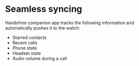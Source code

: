 # Seamless syncing

Handsfree companion app tracks the following information and automatically pushes it to the watch:

-   Starred contacts
-   Recent calls
-   Phone state
-   Headset state
-   Audio volume during a call

